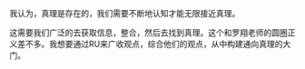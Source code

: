 我认为，真理是存在的，我们需要不断地认知才能无限接近真理。

这需要我们广泛的去获取信息，整合，然后去找到真理。这个和罗翔老师的圆圈正义差不多。我想要通过RU来广收观点，综合他们的观点，从中构建通向真理的大门。

